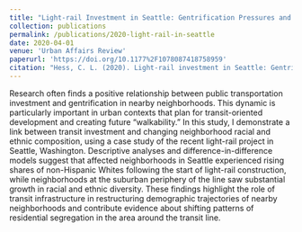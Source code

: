 ```yaml
---
title: "Light-rail Investment in Seattle: Gentrification Pressures and Trends in Neighborhood Ethnoracial Composition"
collection: publications
permalink: /publications/2020-light-rail-in-seattle
date: 2020-04-01
venue: 'Urban Affairs Review'
paperurl: 'https://doi.org/10.1177%2F1078087418758959'
citation: "Hess, C. L. (2020). Light-rail investment in Seattle: Gentrification pressures and trends in neighborhood ethnoracial composition. Urban Affairs Review, 56(1), 154-187."
---
```


Research often finds a positive relationship between public transportation investment and gentrification in nearby neighborhoods. This dynamic is particularly important in urban contexts that plan for transit-oriented development and creating future “walkability.” In this study, I demonstrate a link between transit investment and changing neighborhood racial and ethnic composition, using a case study of the recent light-rail project in Seattle, Washington. Descriptive analyses and difference-in-difference models suggest that affected neighborhoods in Seattle experienced rising shares of non-Hispanic Whites following the start of light-rail construction, while neighborhoods at the suburban periphery of the line saw substantial growth in racial and ethnic diversity. These findings highlight the role of transit infrastructure in restructuring demographic trajectories of nearby neighborhoods and contribute evidence about shifting patterns of residential segregation in the area around the transit line.
